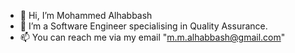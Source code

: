 - 👋 Hi, I’m Mohammed Alhabbash
- 👀 I’m a Software Engineer specialising in Quality Assurance. 
- 📫 You can reach me via my email "m.m.alhabbash@gmail.com"

<!---
malhabbash2000/malhabbash2000 is a ✨ special ✨ repository because its `README.md` (this file) appears on your GitHub profile.
You can click the Preview link to take a look at your changes.
--->
